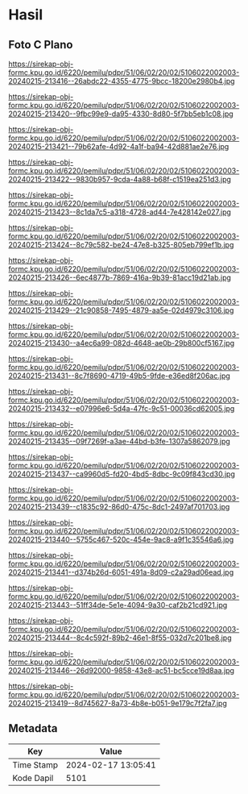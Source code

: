 # Hasil

## Foto C Plano

https://sirekap-obj-formc.kpu.go.id/6220/pemilu/pdpr/51/06/02/20/02/5106022002003-20240215-213416--26abdc22-4355-4775-9bcc-18200e2980b4.jpg

https://sirekap-obj-formc.kpu.go.id/6220/pemilu/pdpr/51/06/02/20/02/5106022002003-20240215-213420--9fbc99e9-da95-4330-8d80-5f7bb5eb1c08.jpg

https://sirekap-obj-formc.kpu.go.id/6220/pemilu/pdpr/51/06/02/20/02/5106022002003-20240215-213421--79b62afe-4d92-4a1f-ba94-42d881ae2e76.jpg

https://sirekap-obj-formc.kpu.go.id/6220/pemilu/pdpr/51/06/02/20/02/5106022002003-20240215-213422--9830b957-9cda-4a88-b68f-c1519ea251d3.jpg

https://sirekap-obj-formc.kpu.go.id/6220/pemilu/pdpr/51/06/02/20/02/5106022002003-20240215-213423--8c1da7c5-a318-4728-ad44-7e428142e027.jpg

https://sirekap-obj-formc.kpu.go.id/6220/pemilu/pdpr/51/06/02/20/02/5106022002003-20240215-213424--8c79c582-be24-47e8-b325-805eb799ef1b.jpg

https://sirekap-obj-formc.kpu.go.id/6220/pemilu/pdpr/51/06/02/20/02/5106022002003-20240215-213426--6ec4877b-7869-416a-9b39-81acc19d21ab.jpg

https://sirekap-obj-formc.kpu.go.id/6220/pemilu/pdpr/51/06/02/20/02/5106022002003-20240215-213429--21c90858-7495-4879-aa5e-02d4979c3106.jpg

https://sirekap-obj-formc.kpu.go.id/6220/pemilu/pdpr/51/06/02/20/02/5106022002003-20240215-213430--a4ec6a99-082d-4648-ae0b-29b800cf5167.jpg

https://sirekap-obj-formc.kpu.go.id/6220/pemilu/pdpr/51/06/02/20/02/5106022002003-20240215-213431--8c7f8690-4719-49b5-9fde-e36ed8f206ac.jpg

https://sirekap-obj-formc.kpu.go.id/6220/pemilu/pdpr/51/06/02/20/02/5106022002003-20240215-213432--e07996e6-5d4a-47fc-9c51-00036cd62005.jpg

https://sirekap-obj-formc.kpu.go.id/6220/pemilu/pdpr/51/06/02/20/02/5106022002003-20240215-213435--09f7269f-a3ae-44bd-b3fe-1307a5862079.jpg

https://sirekap-obj-formc.kpu.go.id/6220/pemilu/pdpr/51/06/02/20/02/5106022002003-20240215-213437--ca9960d5-fd20-4bd5-8dbc-9c09f843cd30.jpg

https://sirekap-obj-formc.kpu.go.id/6220/pemilu/pdpr/51/06/02/20/02/5106022002003-20240215-213439--c1835c92-86d0-475c-8dc1-2497af701703.jpg

https://sirekap-obj-formc.kpu.go.id/6220/pemilu/pdpr/51/06/02/20/02/5106022002003-20240215-213440--5755c467-520c-454e-9ac8-a9f1c35546a6.jpg

https://sirekap-obj-formc.kpu.go.id/6220/pemilu/pdpr/51/06/02/20/02/5106022002003-20240215-213441--d374b26d-6051-491a-8d09-c2a29ad06ead.jpg

https://sirekap-obj-formc.kpu.go.id/6220/pemilu/pdpr/51/06/02/20/02/5106022002003-20240215-213443--51ff34de-5e1e-4094-9a30-caf2b21cd921.jpg

https://sirekap-obj-formc.kpu.go.id/6220/pemilu/pdpr/51/06/02/20/02/5106022002003-20240215-213444--8c4c592f-89b2-46e1-8f55-032d7c201be8.jpg

https://sirekap-obj-formc.kpu.go.id/6220/pemilu/pdpr/51/06/02/20/02/5106022002003-20240215-213446--26d92000-9858-43e8-ac51-bc5cce19d8aa.jpg

https://sirekap-obj-formc.kpu.go.id/6220/pemilu/pdpr/51/06/02/20/02/5106022002003-20240215-213419--8d745627-8a73-4b8e-b051-9e179c7f2fa7.jpg


## Metadata

| Key        | Value               |
| ---------- | ------------------- |
| Time Stamp | 2024-02-17 13:05:41 |
| Kode Dapil | 5101                |



